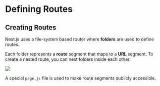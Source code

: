 # Defining Routes

## Creating Routes

Next.js uses a file-system based router where **folders** are used to define routes.

Each folder represents a **route** segment that maps to a **URL** segment. To create a nested route, you can nest folders inside each other.

![](https://nextjs.org/_next/image?url=%2Fdocs%2Flight%2Froute-segments-to-path-segments.png&w=3840&q=75&dpl=dpl_AmwA5m7ZLCmqZMmmK15kNQRgn4oK)

A special `page.js` file is used to make route segments publicly accessible.
